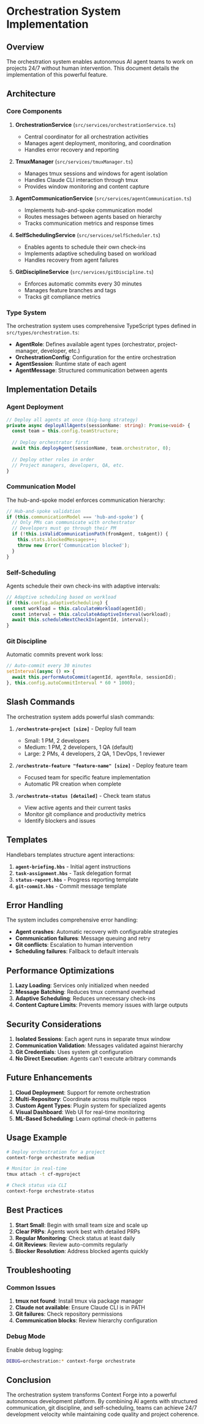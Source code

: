 # Orchestration System Implementation

## Overview

The orchestration system enables autonomous AI agent teams to work on projects 24/7 without human intervention. This document details the implementation of this powerful feature.

## Architecture

### Core Components

1. **OrchestrationService** (`src/services/orchestrationService.ts`)
   - Central coordinator for all orchestration activities
   - Manages agent deployment, monitoring, and coordination
   - Handles error recovery and reporting

2. **TmuxManager** (`src/services/tmuxManager.ts`)
   - Manages tmux sessions and windows for agent isolation
   - Handles Claude CLI interaction through tmux
   - Provides window monitoring and content capture

3. **AgentCommunicationService** (`src/services/agentCommunication.ts`)
   - Implements hub-and-spoke communication model
   - Routes messages between agents based on hierarchy
   - Tracks communication metrics and response times

4. **SelfSchedulingService** (`src/services/selfScheduler.ts`)
   - Enables agents to schedule their own check-ins
   - Implements adaptive scheduling based on workload
   - Handles recovery from agent failures

5. **GitDisciplineService** (`src/services/gitDiscipline.ts`)
   - Enforces automatic commits every 30 minutes
   - Manages feature branches and tags
   - Tracks git compliance metrics

### Type System

The orchestration system uses comprehensive TypeScript types defined in `src/types/orchestration.ts`:

- **AgentRole**: Defines available agent types (orchestrator, project-manager, developer, etc.)
- **OrchestrationConfig**: Configuration for the entire orchestration
- **AgentSession**: Runtime state of each agent
- **AgentMessage**: Structured communication between agents

## Implementation Details

### Agent Deployment

```typescript
// Deploy all agents at once (big-bang strategy)
private async deployAllAgents(sessionName: string): Promise<void> {
  const team = this.config.teamStructure;
  
  // Deploy orchestrator first
  await this.deployAgent(sessionName, team.orchestrator, 0);
  
  // Deploy other roles in order
  // Project managers, developers, QA, etc.
}
```

### Communication Model

The hub-and-spoke model enforces communication hierarchy:

```typescript
// Hub-and-spoke validation
if (this.communicationModel === 'hub-and-spoke') {
  // Only PMs can communicate with orchestrator
  // Developers must go through their PM
  if (!this.isValidCommunicationPath(fromAgent, toAgent)) {
    this.stats.blockedMessages++;
    throw new Error('Communication blocked');
  }
}
```

### Self-Scheduling

Agents schedule their own check-ins with adaptive intervals:

```typescript
// Adaptive scheduling based on workload
if (this.config.adaptiveScheduling) {
  const workload = this.calculateWorkload(agentId);
  const interval = this.calculateAdaptiveInterval(workload);
  await this.scheduleNextCheckIn(agentId, interval);
}
```

### Git Discipline

Automatic commits prevent work loss:

```typescript
// Auto-commit every 30 minutes
setInterval(async () => {
  await this.performAutoCommit(agentId, agentRole, sessionId);
}, this.config.autoCommitInterval * 60 * 1000);
```

## Slash Commands

The orchestration system adds powerful slash commands:

1. **`/orchestrate-project [size]`** - Deploy full team
   - Small: 1 PM, 2 developers
   - Medium: 1 PM, 2 developers, 1 QA (default)
   - Large: 2 PMs, 4 developers, 2 QA, 1 DevOps, 1 reviewer

2. **`/orchestrate-feature "feature-name" [size]`** - Deploy feature team
   - Focused team for specific feature implementation
   - Automatic PR creation when complete

3. **`/orchestrate-status [detailed]`** - Check team status
   - View active agents and their current tasks
   - Monitor git compliance and productivity metrics
   - Identify blockers and issues

## Templates

Handlebars templates structure agent interactions:

1. **`agent-briefing.hbs`** - Initial agent instructions
2. **`task-assignment.hbs`** - Task delegation format
3. **`status-report.hbs`** - Progress reporting template
4. **`git-commit.hbs`** - Commit message template

## Error Handling

The system includes comprehensive error handling:

- **Agent crashes**: Automatic recovery with configurable strategies
- **Communication failures**: Message queuing and retry
- **Git conflicts**: Escalation to human intervention
- **Scheduling failures**: Fallback to default intervals

## Performance Optimizations

1. **Lazy Loading**: Services only initialized when needed
2. **Message Batching**: Reduces tmux command overhead
3. **Adaptive Scheduling**: Reduces unnecessary check-ins
4. **Content Capture Limits**: Prevents memory issues with large outputs

## Security Considerations

1. **Isolated Sessions**: Each agent runs in separate tmux window
2. **Communication Validation**: Messages validated against hierarchy
3. **Git Credentials**: Uses system git configuration
4. **No Direct Execution**: Agents can't execute arbitrary commands

## Future Enhancements

1. **Cloud Deployment**: Support for remote orchestration
2. **Multi-Repository**: Coordinate across multiple repos
3. **Custom Agent Types**: Plugin system for specialized agents
4. **Visual Dashboard**: Web UI for real-time monitoring
5. **ML-Based Scheduling**: Learn optimal check-in patterns

## Usage Example

```bash
# Deploy orchestration for a project
context-forge orchestrate medium

# Monitor in real-time
tmux attach -t cf-myproject

# Check status via CLI
context-forge orchestrate-status
```

## Best Practices

1. **Start Small**: Begin with small team size and scale up
2. **Clear PRPs**: Agents work best with detailed PRPs
3. **Regular Monitoring**: Check status at least daily
4. **Git Reviews**: Review auto-commits regularly
5. **Blocker Resolution**: Address blocked agents quickly

## Troubleshooting

### Common Issues

1. **tmux not found**: Install tmux via package manager
2. **Claude not available**: Ensure Claude CLI is in PATH
3. **Git failures**: Check repository permissions
4. **Communication blocks**: Review hierarchy configuration

### Debug Mode

Enable debug logging:

```bash
DEBUG=orchestration:* context-forge orchestrate
```

## Conclusion

The orchestration system transforms Context Forge into a powerful autonomous development platform. By combining AI agents with structured communication, git discipline, and self-scheduling, teams can achieve 24/7 development velocity while maintaining code quality and project coherence.